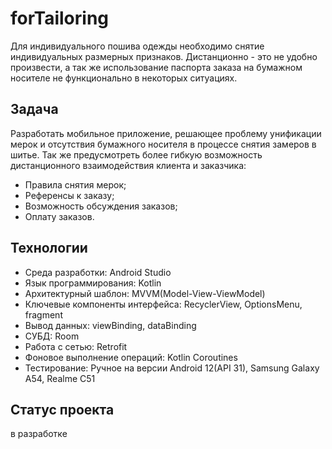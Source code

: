 # forTailoring
Для индивидуального пошива одежды необходимо снятие индивидуальных размерных признаков. 
Дистанционно - это не удобно произвести, а так же использование паспорта заказа на бумажном носителе не функционально в некоторых ситуациях.

## Задача
Разработать мобильное приложение, решающее проблему унификации мерок и отсутствия бумажного носителя в процессе снятия замеров в шитье. 
Так же предусмотреть более гибкую возможность дистанционного взаимодействия клиента и заказчика:
- Правила снятия мерок;
- Референсы к заказу;
- Возможность обсуждения заказов;
- Оплату заказов.


## Технологии
- Среда разработки: Android Studio
- Язык программирования: Kotlin
- Архитектурный шаблон: MVVM(Model-View-ViewModel)
- Ключевые компоненты интерфейса: RecyclerView, OptionsMenu, fragment
- Вывод данных: viewBinding, dataBinding
- СУБД: Room
- Работа с сетью: Retrofit
- Фоновое выполнение операций: Kotlin Coroutines
- Тестирование: Ручное на версии Android 12(API 31), Samsung Galaxy A54, Realme C51

## Статус проекта
в разработке
